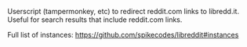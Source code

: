 Userscript (tampermonkey, etc) to redirect reddit.com links to libredd.it.  Useful for search results that include reddit.com links.

Full list of instances:  https://github.com/spikecodes/libreddit#instances
